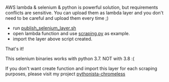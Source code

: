 AWS lambda & selenium & python is powerful solution, but requirements conflicts are sensitive.
You can upload them as lambda layer and you don't need to be careful and upload them every time ;)

+ run [publish_selenium_layer.sh](https://github.com/umihico/selenium-lambda-layer/blob/master/publish_selenium_layer.sh)
+ open lambda function and use [scraping.py](https://github.com/umihico/selenium-lambda-layer/blob/master/scraping.py) as example.
+ import the layer above script created.

That's it!

This selenium binaries works with python 3.7. NOT with 3.8 :(

If you don't want create function and import this layer for each scraping purposes, please visit my project [pythonista-chromeless](https://github.com/umihico/pythonista-chromeless/)
